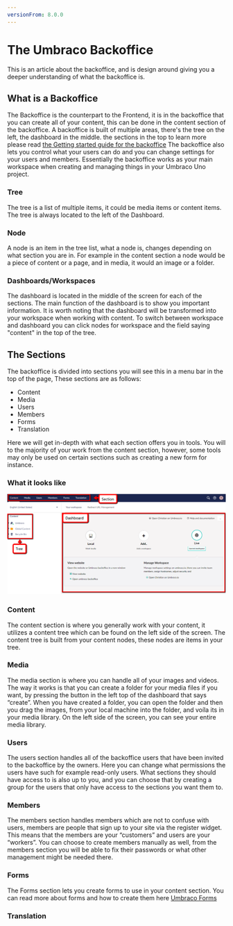 ```yaml
---
versionFrom: 8.0.0
---
```


# The Umbraco Backoffice

This is an article about the backoffice, and is design around giving you a deeper understanding of what the backoffice is.

## What is a Backoffice

The Backoffice is the counterpart to the Frontend, it is in the backoffice that you can create all of your content, this can be done in the content section of the backoffice.
A backoffice is built of multiple areas, there's the tree on the left, the dashboard in the middle. the sections in the top to learn more please read [the Getting started guide for the backoffice](../../../Getting-Started/Backoffice/index.md)
The backoffice also lets you control what your users can do and you can change settings for your users and members.
Essentially the backoffice works as your main workspace when creating and managing things in your Umbraco Uno project.

### Tree

The tree is a list of multiple items, it could be media items or content items.
The tree is always located to the left of the Dashboard.

### Node

A node is an item in the tree list, what a node is, changes depending on what section you are in. 
For example in the content section a node would be a piece of content or a page, and in media, it would an image or a folder.

### Dashboards/Workspaces

The dashboard is located in the middle of the screen for each of the sections.
The main function of the dashboard is to show you important information.
It is worth noting that the dashboard will be transformed into your workspace when working with content.
To switch between workspace and dashboard you can click nodes for  workspace and the field saying "content" in the top of the tree.

## The Sections

The backoffice is divided into sections you will see this in a menu bar in the top of the page, These sections are as follows:

- Content
- Media
- Users
- Members
- Forms
- Translation

Here we will get in-depth with what each section offers you in tools.
You will to the majority of your work from the content section, however, some tools may only be used on certain sections such as creating a new form for instance.

### What it looks like

![Image of the Backoffice](images/Backoffice-All.png)

### Content

The content section is where you generally work with your content, it utilizes a content tree which can be found on the left side of the screen. The content tree is built from your content nodes, these nodes are items in your tree.

### Media

The media section is where you can handle all of your images and videos. The way it works is that you can create a folder for your media files if you want, by pressing the button in the left top of the dashboard that says “create”.
When you have created a folder, you can open the folder and then you drag the images, from your local machine into the folder, and voíla its in your media library.
On the left side of the screen, you can see your entire media library.

### Users

The users section handles all of the backoffice users that have been invited to the backoffice by the owners. Here you can change what permissions the users have such for example read-only users.
What sections they should have access to is also up to you, and you can choose that by creating a group for the users that only have access to the sections you want them to.

### Members

The members section handles members which are not to confuse with users, members are people that sign up to your site via the register widget.
This means that the members are your “customers” and users are your “workers”.
You can choose to create members manually as well, from the members section you will be able to fix their passwords or what other management might be needed there.

### Forms

The Forms section lets you create forms to use in your content section.
You can read more about forms and how to create them here [Umbraco Forms](../../../UmbracoForms/index.md)

### Translation
